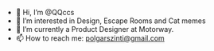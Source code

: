 - 👋 Hi, I’m @QQccs
- 👀 I’m interested in Design, Escape Rooms and Cat memes
- 🏁 I’m currently a Product Designer at Motorway.
- 📫 How to reach me: polgarszinti@gmail.com

<!---
QQccs/QQccs is a ✨ special ✨ repository because its `README.md` (this file) appears on your GitHub profile.
You can click the Preview link to take a look at your changes.
--->
